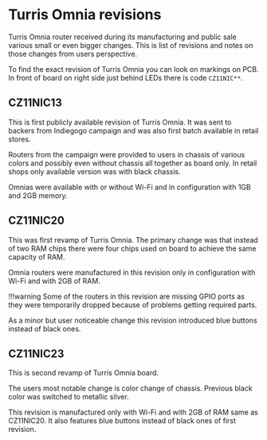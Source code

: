 # Turris Omnia revisions
Turris Omnia router received during its manufacturing and public sale various
small or even bigger changes. This is list of revisions and notes on those
changes from users perspective.

To find the exact revision of Turris Omnia you can look on markings on PCB. In
front of board on right side just behind LEDs there is code `CZ11NIC**`.

## CZ11NIC13
This is first publicly available revision of Turris Omnia. It was sent to backers
from Indiegogo campaign and was also first batch available in retail stores.

Routers from the campaign were provided to users in chassis of various colors and
possibly even without chassis all together as board only. In retail shops only
available version was with black chassis.

Omnias were available with or without Wi-Fi and in configuration with 1GB and 2GB
memory.

## CZ11NIC20
This was first revamp of Turris Omnia. The primary change was that instead of two
RAM chips there were four chips used on board to achieve the same capacity of RAM.

Omnia routers were manufactured in this revision only in configuration with Wi-Fi
and with 2GB of RAM.

!!!warning
    Some of the routers in this revision are missing GPIO ports as they were
    temporarily dropped because of problems getting required parts.

As a minor but user noticeable change this revision introduced blue buttons
instead of black ones. 

## CZ11NIC23
This is second revamp of Turris Omnia board.

The users most notable change is color change of chassis. Previous black color was
switched to metallic silver.

This revision is manufactured only with Wi-Fi and with 2GB of RAM same as
CZ11NIC20. It also features blue buttons instead of black ones of first revision.

